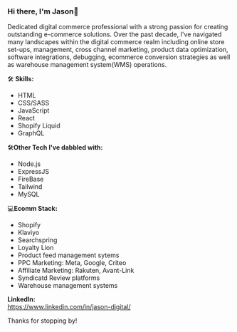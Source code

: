 ### Hi there, I'm Jason👋

Dedicated digital commerce professional with a strong passion for creating outstanding e-commerce solutions.
Over the past decade, I've navigated many landscapes within the digital commerce realm including online store set-ups, management, cross channel marketing, product data optimization, software integrations, debugging, ecommerce conversion strategies as well as warehouse management system(WMS) operations.

🛠 **Skills:**
- HTML
- CSS/SASS
- JavaScript
- React
- Shopify Liquid
- GraphQL

🛠**Other Tech I've dabbled with:**
- Node.js
- ExpressJS
- FireBase
- Tailwind
- MySQL

 💻**Ecomm Stack:**
 - Shopify
 - Klaviyo
 - Searchspring
 - Loyalty Lion
 - Product feed management sytems
 - PPC Marketing: Meta, Google, Criteo
 - Affiliate Marketing: Rakuten, Avant-Link
 - Syndicatd Review platforms
 - Warehouse management systems

**LinkedIn:** <br>
https://www.linkedin.com/in/jason-digital/


Thanks for stopping by!

<!---
MrRobotical/MrRobotical is a ✨ special ✨ repository because its `README.md` (this file) appears on your GitHub profile.
You can click the Preview link to take a look at your changes.
--->
